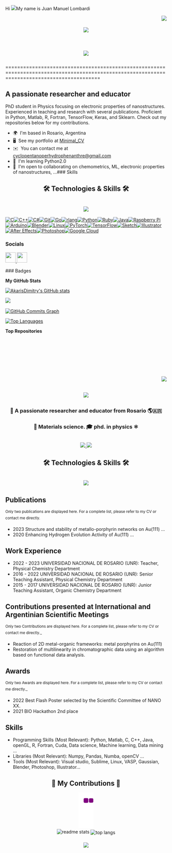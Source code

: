 Hi ![](https://user-images.githubusercontent.com/18350557/176309783-0785949b-9127-417c-8b55-ab5a4333674e.gif)My name is Juan Manuel Lombardi

<img align="right" src="https://visitor-badge.laobi.icu/badge?page_id=jmlombardi.jmlombardi" />

<h1 align="center">
    <img src="https://readme-typing-svg.herokuapp.com/?font=Righteous&size=35&center=true&vCenter=true&width=500&height=70&duration=4000&lines=Hello+World!+👋;+I'm+Juan+Manuel+Lombardi!;" />
</h1>

<h1 align="center">
    <img src="https://readme-typing-svg.herokuapp.com/?font=Righteous&size=35&center=true&vCenter=true&width=500&height=70&duration=4000&lines=Hello+World!+[👋](https://user-images.githubusercontent.com/18350557/176309783-0785949b-9127-417c-8b55-ab5a4333674e.gif);+I'm+Juan+Manuel+Lombardi!;" />
</h1>

============================================================================================================================================

A passionate researcher and educator
------------------------------------

PhD student in Physics focusing on electronic properties of nanostructures. Experienced in teaching and research with several publications. Proficient in Python, Matlab, R, Fortran, TensorFlow, Keras, and Sklearn. Check out my repositories below for my contributions.

*   🌍  I'm based in Rosario, Argentina
*   🖥️  See my portfolio at [Minimal\_CV](http://github.com/AkarisDimitry/CV/blob/main/Minimal_CV.pdf)
*   ✉️  You can contact me at [cyclopentanoperhydrophenanthre@gmail.com](mailto:cyclopentanoperhydrophenanthre@gmail.com)
*   🧠  I'm learning Python2.0
*   🤝  I'm open to collaborating on chemometrics, ML, electronic properties of nanostructures, ...### Skills

<h2 align="center">🛠️ Technologies & Skills 🛠️</h2>
<br/>
<div align="center">
    <img src="https://skillicons.dev/icons?i=python,r,java,c,vscode,git" />
</div>

<p align="left">
<a href="https://docs.microsoft.com/en-us/cpp/?view=msvc-170" target="_blank" rel="noreferrer"><img src="https://raw.githubusercontent.com/danielcranney/readme-generator/main/public/icons/skills/c-colored.svg" width="36" height="36" alt="C" /></a><a href="https://docs.microsoft.com/en-us/cpp/?view=msvc-170" target="_blank" rel="noreferrer"><img src="https://raw.githubusercontent.com/danielcranney/readme-generator/main/public/icons/skills/cplusplus-colored.svg" width="36" height="36" alt="C++" /></a><a href="https://docs.microsoft.com/en-us/dotnet/csharp/" target="_blank" rel="noreferrer"><img src="https://raw.githubusercontent.com/danielcranney/readme-generator/main/public/icons/skills/csharp-colored.svg" width="36" height="36" alt="C#" /></a><a href="https://git-scm.com/" target="_blank" rel="noreferrer"><img src="https://raw.githubusercontent.com/danielcranney/readme-generator/main/public/icons/skills/git-colored.svg" width="36" height="36" alt="Git" /></a><a href="https://go.dev/doc/" target="_blank" rel="noreferrer"><img src="https://raw.githubusercontent.com/danielcranney/readme-generator/main/public/icons/skills/go-colored.svg" width="36" height="36" alt="Go" /></a><a href="https://www.r-project.org/" target="_blank" rel="noreferrer"><img src="https://raw.githubusercontent.com/danielcranney/readme-generator/main/public/icons/skills/rlang-colored.svg" width="36" height="36" alt="rlang" /></a><a href="https://www.python.org/" target="_blank" rel="noreferrer"><img src="https://raw.githubusercontent.com/danielcranney/readme-generator/main/public/icons/skills/python-colored.svg" width="36" height="36" alt="Python" /></a><a href="https://www.ruby-lang.org/en/" target="_blank" rel="noreferrer"><img src="https://raw.githubusercontent.com/danielcranney/readme-generator/main/public/icons/skills/ruby-colored.svg" width="36" height="36" alt="Ruby" /></a><a href="https://www.oracle.com/java/" target="_blank" rel="noreferrer"><img src="https://raw.githubusercontent.com/danielcranney/readme-generator/main/public/icons/skills/java-colored.svg" width="36" height="36" alt="Java" /></a><a href="https://www.raspberrypi.org/" target="_blank" rel="noreferrer"><img src="https://raw.githubusercontent.com/danielcranney/readme-generator/main/public/icons/skills/raspberrypi-colored.svg" width="36" height="36" alt="Raspberry Pi" /></a><a href="https://store.arduino.cc/?gclid=Cj0KCQjw2eilBhCCARIsAG0Pf8uueBifykWcsSS4LPESeGQfxGVKJYnzV7bz471XfknQJy_1VINVWM8aAkLtEALw_wcB" target="_blank" rel="noreferrer"><img src="https://raw.githubusercontent.com/danielcranney/readme-generator/main/public/icons/skills/arduino-colored.svg" width="36" height="36" alt="Arduino" /></a><a href="https://www.blender.org/" target="_blank" rel="noreferrer"><img src="https://raw.githubusercontent.com/danielcranney/readme-generator/main/public/icons/skills/blender-colored.svg" width="36" height="36" alt="Blender" /></a><a href="https://www.linux.org" target="_blank" rel="noreferrer"><img src="https://raw.githubusercontent.com/danielcranney/readme-generator/main/public/icons/skills/linux-colored.svg" width="36" height="36" alt="Linux" /></a><a href="https://pytorch.org/" target="_blank" rel="noreferrer"><img src="https://raw.githubusercontent.com/danielcranney/readme-generator/main/public/icons/skills/pytorch-colored.svg" width="36" height="36" alt="PyTorch" /></a><a href="https://www.tensorflow.org/" target="_blank" rel="noreferrer"><img src="https://raw.githubusercontent.com/danielcranney/readme-generator/main/public/icons/skills/tensorflow-colored.svg" width="36" height="36" alt="TensorFlow" /></a><a href="https://www.sketch.com/" target="_blank" rel="noreferrer"><img src="https://raw.githubusercontent.com/danielcranney/readme-generator/main/public/icons/skills/sketch-colored.svg" width="36" height="36" alt="Sketch" /></a><a href="https://www.adobe.com/uk/products/illustrator.html" target="_blank" rel="noreferrer"><img src="https://raw.githubusercontent.com/danielcranney/readme-generator/main/public/icons/skills/illustrator-colored.svg" width="36" height="36" alt="Illustrator" /></a><a href="https://www.adobe.com/uk/products/aftereffects.html" target="_blank" rel="noreferrer"><img src="https://raw.githubusercontent.com/danielcranney/readme-generator/main/public/icons/skills/aftereffects-colored.svg" width="36" height="36" alt="After Effects" /></a><a href="https://www.adobe.com/uk/products/photoshop.html" target="_blank" rel="noreferrer"><img src="https://raw.githubusercontent.com/danielcranney/readme-generator/main/public/icons/skills/photoshop-colored.svg" width="36" height="36" alt="Photoshop" /></a><a href="https://cloud.google.com/" target="_blank" rel="noreferrer"><img src="https://raw.githubusercontent.com/danielcranney/readme-generator/main/public/icons/skills/googlecloud-colored.svg" width="36" height="36" alt="Google Cloud" /></a>
</p>

### Socials

<p align="left"> <a href="https://discord.com/users/AkarisDimitry#6167" target="_blank" rel="noreferrer"> <picture> <source media="(prefers-color-scheme: dark)" srcset="undefined" /> <source media="(prefers-color-scheme: light)" srcset="https://raw.githubusercontent.com/danielcranney/readme-generator/main/public/icons/socials/discord.svg" /> <img src="https://raw.githubusercontent.com/danielcranney/readme-generator/main/public/icons/socials/discord.svg" width="32" height="32" /> </picture> </a> <a href="https://www.github.com/AkarisDimitry" target="_blank" rel="noreferrer"> <picture> <source media="(prefers-color-scheme: dark)" srcset="https://raw.githubusercontent.com/danielcranney/readme-generator/main/public/icons/socials/github-dark.svg" /> <source media="(prefers-color-scheme: light)" srcset="https://raw.githubusercontent.com/danielcranney/readme-generator/main/public/icons/socials/github.svg" /> <img src="https://raw.githubusercontent.com/danielcranney/readme-generator/main/public/icons/socials/github.svg" width="32" height="32" /> </picture> </a></p>
### Badges

<b>My GitHub Stats</b>

<a href="http://www.github.com/AkarisDimitry"><img src="https://github-readme-stats.vercel.app/api?username=AkarisDimitry&show_icons=true&hide=&count_private=true&title_color=0891b2&text_color=ffffff&icon_color=0891b2&bg_color=1c1917&hide_border=true&show_icons=true" alt="AkarisDimitry's GitHub stats" /></a>

<a href="http://www.github.com/AkarisDimitry"><img src="https://github-readme-streak-stats.herokuapp.com/?user=AkarisDimitry&stroke=ffffff&background=1c1917&ring=0891b2&fire=0891b2&currStreakNum=ffffff&currStreakLabel=0891b2&sideNums=ffffff&sideLabels=ffffff&dates=ffffff&hide_border=true" /></a>

<a href="http://www.github.com/AkarisDimitry"><img src="https://github-readme-activity-graph.cyclic.app/graph?username=AkarisDimitry&bg_color=1c1917&color=ffffff&line=0891b2&point=ffffff&area_color=1c1917&area=true&hide_border=true&custom_title=GitHub%20Commits%20Graph" alt="GitHub Commits Graph" /></a>

<a href="https://github.com/AkarisDimitry" align="left"><img src="https://github-readme-stats.vercel.app/api/top-langs/?username=AkarisDimitry&langs_count=10&title_color=0891b2&text_color=ffffff&icon_color=0891b2&bg_color=1c1917&hide_border=true&locale=en&custom_title=Top%20%Languages" alt="Top Languages" /></a>

<b>Top Repositories</b>

<div width="100%" align="center"></div><br /><br /><br /><br /><br /><br /><br />


<img align="right" src="https://visitor-badge.laobi.icu/badge?page_id=jmlombardi.jmlombardi" />

<h1 align="center">
    <img src="https://readme-typing-svg.herokuapp.com/?font=Righteous&size=35&center=true&vCenter=true&width=500&height=70&duration=4000&lines=Hello+World!+👋;+I'm+Juan+Manuel+Lombardi!;" />
</h1>

<h3 align="center">🔬 A passionate researcher and educator from Rosario 🌎🇦🇷</h3>
<h3 align="center">🧪 Materials science. 🎓 phd. in physics ⚛️</h3>
<br/>

<div align="center"> 
  <a href="mailto:jmlombardi@email.com">
    <img src="https://img.shields.io/badge/Gmail-333333?style=for-the-badge&logo=gmail&logoColor=red" />
  </a>
  <a href="https://linkedin.com/in/juan-manuel-lombardi" target="_blank">
    <img src="https://img.shields.io/badge/LinkedIn-0077B5?style=for-the-badge&logo=linkedin&logoColor=white" target="_blank" />
  </a>
</div>

<h2 align="center">🛠️ Technologies & Skills 🛠️</h2>
<br/>
<div align="center">
    <img src="https://skillicons.dev/icons?i=python,r,javascript,java,c,vscode,git" />
</div>

## Publications 
<sup> Only two publications are displayed here. For a complete list, please refer to my CV or contact me directly. </sup>
- 2023 Structure and stability of metallo-porphyrin networks on Au(111) ...
- 2020 Enhancing Hydrogen Evolution Activity of Au(111) ...

## Work Experience
- 2022 - 2023 UNIVERSIDAD NACIONAL DE ROSARIO (UNR): Teacher, Physical Chemistry Department
- 2016 - 2022 UNIVERSIDAD NACIONAL DE ROSARIO (UNR): Senior Teaching Assistant, Physical Chemistry Department
- 2015 - 2017 UNIVERSIDAD NACIONAL DE ROSARIO (UNR): Junior Teaching Assistant, Organic Chemistry Department

## Contributions presented at International and Argentinian Scientific Meetings
<sup> Only two Contributions are displayed here. For a complete list, please refer to my CV or contact me directly._ </sup>
- Reaction of 2D metal-organic frameworks: metal porphyrins on Au(111)
- Restoration of multilinearity in chromatographic data using an algorithm based on functional data analysis.

## Awards
<sup> Only two Awards are displayed here. For a complete list, please refer to my CV or contact me directly._ </sup>
- 2022 Best Flash Poster selected by the Scientific Committee of NANO XX.
- 2021 BIO Hackathon 2nd place

## Skills
- Programming Skills (Most Relevant): Python, Matlab, C, C++, Java, openGL, R, Fortran, Cuda, Data science, Machine learning, Data mining ...
- Libraries (Most Relevant): Numpy, Pandas, Numba, openCV ...
- Tools (Most Relevant): Visual studio, Sublime, Linux, VASP, Gaussian, Blender, Photoshop, Illustrator...


<div align="center">
  <h2>🌟 My Contributions 🌟</h2>
  <img alt="snake eating my contributions" src="https://github.com/AkarisDimitry/AkarisDimitry/blob/output/github-contribution-grid-snake.gif" />
</div>

<div align=center>
  <img width=390 src="https://github-readme-stats.vercel.app/api?username=AkarisDimitry&count_private=true&show_icons=true&theme=react&border_radius=10" alt="readme stats" />
  <img width=325 align="center" src="https://github-readme-stats.vercel.app/api/top-langs/?username=AkarisDimitry&hide=HTML&langs_count=8&layout=compact&theme=react&border_radius=10" alt="top langs" />
</div>

<h3 align="center">
    <img src="https://readme-typing-svg.herokuapp.com/?font=Righteous&size=25&center=true&vCenter=true&width=500&height=70&duration=4000&lines=Thank+you+for+stopping+by!+✌️;Feel+free+to+reach+out+on+LinkedIn!;Always+open+for+collaborations+and+discussions.">
</h3>
